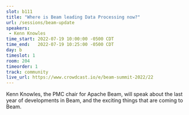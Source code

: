```yaml
---
slot: b111
title: "Where is Beam leading Data Processing now?"
url: /sessions/beam-update
speakers:
 - Kenn Knowles
time_start: 2022-07-19 10:00:00 -0500 CDT
time_end:   2022-07-19 10:25:00 -0500 CDT
day: b
timeslot: 1
room: 204
timeorder: 1
track: community
live_url: https://www.crowdcast.io/e/beam-summit-2022/22
---
```


Kenn Knowles, the PMC chair for Apache Beam, will speak about the last year of developments in Beam, and the exciting things that are coming to Beam.